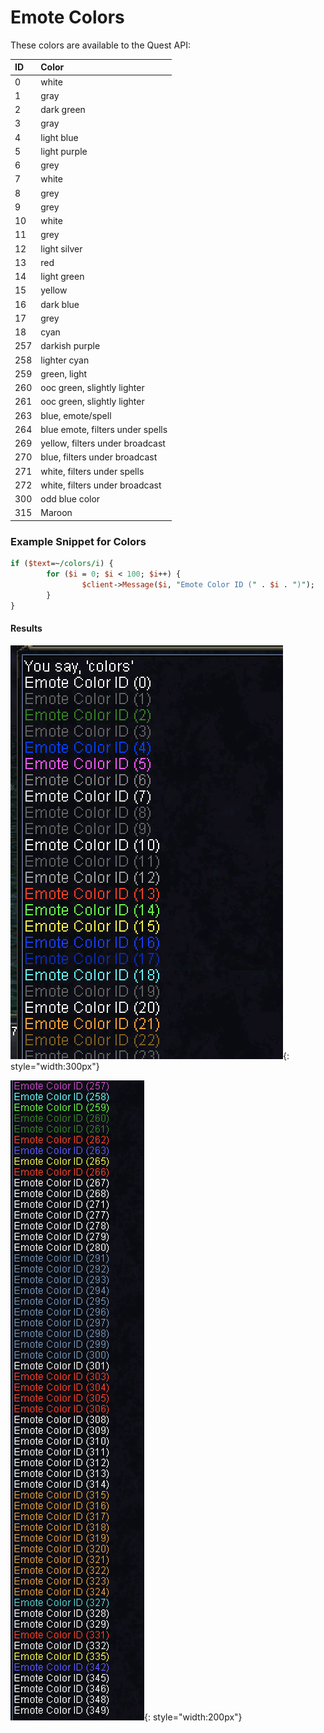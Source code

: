 # Emote Colors

These colors are available to the Quest API:

| ID | Color |
| :--- | :--- |
| 0 | white |
| 1 | gray |
| 2 | dark green |
| 3 | gray |
| 4 | light blue |
| 5 | light purple |
| 6 | grey |
| 7 | white |
| 8 | grey |
| 9 | grey |
| 10 | white |
| 11 | grey |
| 12 | light silver |
| 13 | red |
| 14 | light green |
| 15 | yellow |
| 16 | dark blue |
| 17 | grey |
| 18 | cyan |
| 257 | darkish purple |
| 258 | lighter cyan |
| 259 | green, light |
| 260 | ooc green, slightly lighter |
| 261 | ooc green, slightly lighter |
| 263 | blue, emote/spell |
| 264 | blue emote, filters under spells |
| 269 | yellow, filters under broadcast |
| 270 | blue, filters under broadcast |
| 271 | white, filters under spells |
| 272 | white, filters under broadcast |
| 300 | odd blue color |
| 315 | Maroon |

### Example Snippet for Colors

```perl
if ($text=~/colors/i) {
        for ($i = 0; $i < 100; $i++) {
                $client->Message($i, "Emote Color ID (" . $i . ")");
        }
}
```

#### Results

![Lower Range](../../gitbook/assets/42428214-3a32a11e-82f8-11e8-9bfa-fe5175b4996f%20%281%29%20%281%29%20%281%29.png){: style="width:300px"}

![Higher Range](../../gitbook/assets/42428277-96bea77a-82f8-11e8-8cd6-5d43920f5f6e.png){: style="width:200px"}



